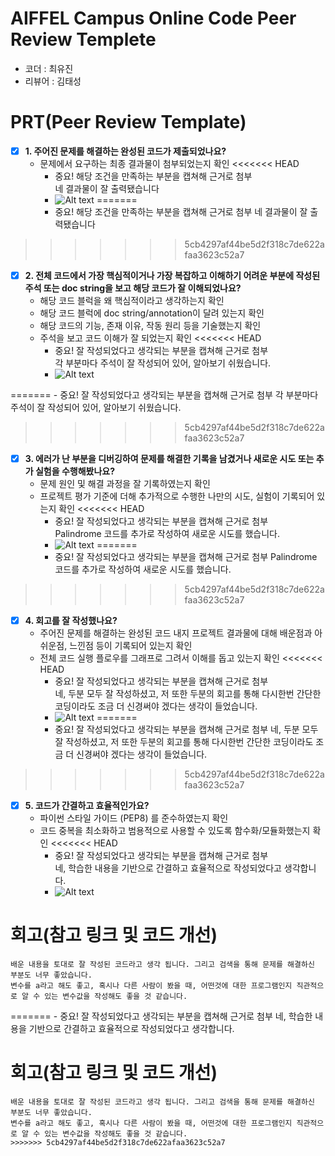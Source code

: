 # AIFFEL Campus Online Code Peer Review Templete
- 코더 : 최유진
- 리뷰어 : 김태성


# PRT(Peer Review Template)
- [X]  **1. 주어진 문제를 해결하는 완성된 코드가 제출되었나요?**
    - 문제에서 요구하는 최종 결과물이 첨부되었는지 확인
<<<<<<< HEAD
        - 중요! 해당 조건을 만족하는 부분을 캡쳐해 근거로 첨부  
        네 결과물이 잘 출력됐습니다
        - ![Alt text](./1.png)
=======
        - 중요! 해당 조건을 만족하는 부분을 캡쳐해 근거로 첨부
        네 결과물이 잘 출력됐습니다
>>>>>>> 5cb4297af44be5d2f318c7de622afaa3623c52a7
    
- [X]  **2. 전체 코드에서 가장 핵심적이거나 가장 복잡하고 이해하기 어려운 부분에 작성된 
주석 또는 doc string을 보고 해당 코드가 잘 이해되었나요?**
    - 해당 코드 블럭을 왜 핵심적이라고 생각하는지 확인
    - 해당 코드 블럭에 doc string/annotation이 달려 있는지 확인
    - 해당 코드의 기능, 존재 이유, 작동 원리 등을 기술했는지 확인
    - 주석을 보고 코드 이해가 잘 되었는지 확인
<<<<<<< HEAD
        - 중요! 잘 작성되었다고 생각되는 부분을 캡쳐해 근거로 첨부  
        각 부분마다 주석이 잘 작성되어 있어, 알아보기 쉬웠습니다.
        - ![Alt text](./2.png)
        
=======
        - 중요! 잘 작성되었다고 생각되는 부분을 캡쳐해 근거로 첨부
        각 부분마다 주석이 잘 작성되어 있어, 알아보기 쉬웠습니다.
        
        
>>>>>>> 5cb4297af44be5d2f318c7de622afaa3623c52a7
- [X]  **3. 에러가 난 부분을 디버깅하여 문제를 해결한 기록을 남겼거나
새로운 시도 또는 추가 실험을 수행해봤나요?**
    - 문제 원인 및 해결 과정을 잘 기록하였는지 확인
    - 프로젝트 평가 기준에 더해 추가적으로 수행한 나만의 시도, 
    실험이 기록되어 있는지 확인
<<<<<<< HEAD
        - 중요! 잘 작성되었다고 생각되는 부분을 캡쳐해 근거로 첨부  
        Palindrome 코드를 추가로 작성하여 새로운 시도를 했습니다.
        - ![Alt text](./3.png)
=======
        - 중요! 잘 작성되었다고 생각되는 부분을 캡쳐해 근거로 첨부
        Palindrome 코드를 추가로 작성하여 새로운 시도를 했습니다.

>>>>>>> 5cb4297af44be5d2f318c7de622afaa3623c52a7
        
- [X]  **4. 회고를 잘 작성했나요?**
    - 주어진 문제를 해결하는 완성된 코드 내지 프로젝트 결과물에 대해
    배운점과 아쉬운점, 느낀점 등이 기록되어 있는지 확인
    - 전체 코드 실행 플로우를 그래프로 그려서 이해를 돕고 있는지 확인
<<<<<<< HEAD
        - 중요! 잘 작성되었다고 생각되는 부분을 캡쳐해 근거로 첨부  
        네, 두분 모두 잘 작성하셨고, 저 또한 두분의 회고를 통해 다시한번 간단한 코딩이라도 조금 더 신경써야 겠다는 생각이 들었습니다.
        - ![Alt text](./4.png)
=======
        - 중요! 잘 작성되었다고 생각되는 부분을 캡쳐해 근거로 첨부
        네, 두분 모두 잘 작성하셨고, 저 또한 두분의 회고를 통해 다시한번 간단한 코딩이라도 조금 더 신경써야 겠다는 생각이 들었습니다.
>>>>>>> 5cb4297af44be5d2f318c7de622afaa3623c52a7
        
- [X]  **5. 코드가 간결하고 효율적인가요?**
    - 파이썬 스타일 가이드 (PEP8) 를 준수하였는지 확인
    - 코드 중복을 최소화하고 범용적으로 사용할 수 있도록 함수화/모듈화했는지 확인
<<<<<<< HEAD
        - 중요! 잘 작성되었다고 생각되는 부분을 캡쳐해 근거로 첨부  
        네, 학습한 내용을 기반으로 간결하고 효율적으로 작성되었다고 생각합니다.
        - ![Alt text](./5.png)

# 회고(참고 링크 및 코드 개선)
```
배운 내용을 토대로 잘 작성된 코드라고 생각 됩니다. 그리고 검색을 통해 문제를 해결하신 부분도 너무 좋았습니다.  
변수를 a라고 해도 좋고, 혹시나 다른 사람이 봤을 때, 어떤것에 대한 프로그램인지 직관적으로 알 수 있는 변수값을 작성해도 좋을 것 같습니다.
```
=======
        - 중요! 잘 작성되었다고 생각되는 부분을 캡쳐해 근거로 첨부
        네, 학습한 내용을 기반으로 간결하고 효율적으로 작성되었다고 생각합니다.


# 회고(참고 링크 및 코드 개선)
```
배운 내용을 토대로 잘 작성된 코드라고 생각 됩니다. 그리고 검색을 통해 문제를 해결하신 부분도 너무 좋았습니다.
변수를 a라고 해도 좋고, 혹시나 다른 사람이 봤을 때, 어떤것에 대한 프로그램인지 직관적으로 알 수 있는 변수값을 작성해도 좋을 것 같습니다.
>>>>>>> 5cb4297af44be5d2f318c7de622afaa3623c52a7
